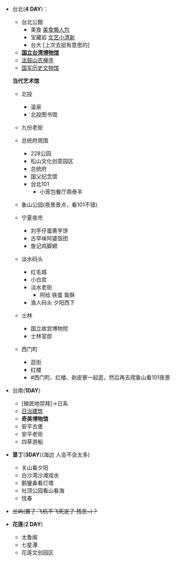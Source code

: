 * 台北(**4 DAY**)：
    * 台北公館
        * 美食 [美食懒人包](https://kenalice.tw/blog/post/43569784)
        * 宝藏岩 [文艺小清新](https://www.tripadvisor.com.tw/ShowUserReviews-g13808853-d2428715-r601772198-Treasure_Hill-Zhongzheng_District_Taipei.html)
        * 台大 [上次去挺有意思的]
    * [**国立台湾博物馆**](https://www.ntm.gov.tw/)
    * [法鼓山农禅寺](http://web.ddm.org.tw)
    * [国军历史文物馆](https://museum.mnd.gov.tw/ArmedForcesMuseum2017)

    **当代艺术馆**

    * 北投
        * 温泉
        * 北投图书馆   
    * 九份老街
    * 总统府周围
        * 228公园
        * 松山文化创意园区
        * 总统府
        * 国父纪念馆
        * 台北101
            * 小笼包餐厅鼎泰丰
    * 象山公园(夜景景点，看101不错)
        
    * 宁夏夜市
        * 刘芋仔蛋黄芋饼
        * 古早味阿婆饭团
        * 詹记鸡脚翅
    * 淡水码头
        * 红毛城
        * 小白宫
        * 淡水老街
            * 阿给 铁蛋 鱼酥
        * 渔人码头 夕阳西下
    * 士林
        * 国立故宫博物院
        * 士林官邸
    * 西门町
        * 逛街
        * 红楼
    	* #西门町、红楼、剥皮寮一起逛，然后再去爬象山看101夜景

* 台南(**1DAY**)
    * [殖民地崇拜]->日系
    * [日治建筑](https://i.imgur.com/NjoUq8I.jpg)
    * **奇美博物馆**
    * 安平古堡
    * 安平老街
    * 四草游船

* **垦丁**(**3DAY**)(海边 人会不会太多)
    * 关山看夕阳
    * 白沙湾沙滩戏水
    * 鹅鑾鼻看灯塔
    * 社顶公园看山看海
    * 恆春
    
* ~~兰屿(罢了 飞机不飞死定了 残念~)？~~
* **花莲**(**2 DAY**)
    * 太鲁阁
    * 七星潭
    * 花莲文创园区
